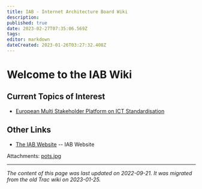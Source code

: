 ```yaml
---
title: IAB - Internet Architecture Board Wiki
description: 
published: true
date: 2023-02-27T07:35:06.569Z
tags: 
editor: markdown
dateCreated: 2023-01-26T03:27:32.408Z
---
```


# Welcome to the IAB Wiki 
## Current Topics of Interest
- [European Multi Stakeholder Platform on ICT Standardisation](/group/iab/Multi-Stake-Holder-Platform)
## Other Links
- [The IAB Website](http://www.iab.org/) -- IAB Website

Attachments:
[pots.jpg](/pots.jpg)
&nbsp;
&nbsp;
&nbsp;

---

*The content of this page was last updated on 2022-09-21. It was migrated from the old Trac wiki on 2023-01-25.*
